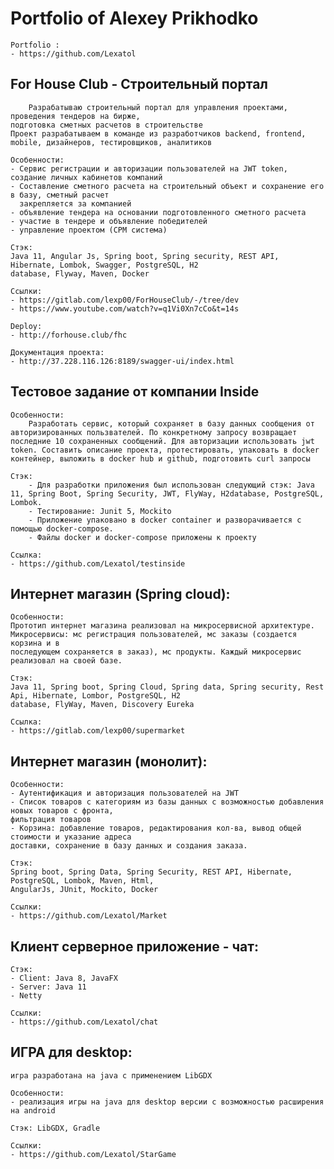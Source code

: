 # Portfolio of Alexey Prikhodko

    Portfolio : 
    - https://github.com/Lexatol

## For House Club - Строительный портал
        Разрабатываю строительный портал для управления проектами, проведения тендеров на бирже, 
    подготовка сметных расчетов в строительстве
    Проект разрабатываем в команде из разработчиков backend, frontend, mobile, дизайнеров, тестировщиков, аналитиков
    
    Особенности:
    - Сервис регистрации и авторизации пользователей на JWT token, создание личных кабинетов компаний
    - Составление сметного расчета на строительный объект и сохранение его в базу, сметный расчет
      закрепляется за компанией
    - объявление тендера на основании подготовленного сметного расчета
    - участие в тендере и объявление победителей
    - управление проектом (СРМ система)

    Стэк:
    Java 11, Angular Js, Spring boot, Spring security, REST API, Hibernate, Lombok, Swagger, PostgreSQL, H2
    database, Flyway, Maven, Docker
    
    Ссылки:
    - https://gitlab.com/lexp00/ForHouseClub/-/tree/dev
    - https://www.youtube.com/watch?v=q1Vi0Xn7cCo&t=14s
    
    Deploy:
    - http://forhouse.club/fhc

    Документация проекта:
    - http://37.228.116.126:8189/swagger-ui/index.html 

## Тестовое задание от компании Inside
    Особенности:
        Разработать сервис, который сохраняет в базу данных сообщения от авторизированных пользвателей. По конкретному запросу возвращает последние 10 сохраненных сообщений. Для авторизации использовать jwt token. Составить описание проекта, протестировать, упаковать в docker контейнер, выложить в docker hub и github, подготовить curl запросы
    
    Стэк:
        - Для разработки приложения был использован следующий стэк: Java 11, Spring Boot, Spring Security, JWT, FlyWay, H2database, PostgreSQL, Lombok. 
        - Тестирование: Junit 5, Mockito
        - Приложение упаковано в docker сontainer и разворачивается с помощью docker-compose.
        - Файлы docker и docker-compose приложены к проекту
    
    Ссылка:
    - https://github.com/Lexatol/testinside


## Интернет магазин (Spring cloud):

    Особенности:
    Прототип интернет магазина реализовал на микросервисной архитектуре.
    Микросервисы: мс регистрация пользователей, мс заказы (создается корзина и в
    последующем сохраняется в заказ), мс продукты. Каждый микросервис реализовал на своей базе.
    
    Стэк:
    Java 11, Spring boot, Spring Cloud, Spring data, Spring security, Rest Api, Hibernate, Lombor, PostgreSQL, H2
    database, FlyWay, Maven, Discovery Eureka
    
    Ссылка:
    - https://gitlab.com/lexp00/supermarket


## Интернет магазин (монолит):

    Особенности:
    - Аутентификация и авторизация пользователей на JWT
    - Список товаров с категориям из базы данных с возможностью добавления новых товаров с фронта,
    фильтрация товаров
    - Корзина: добавление товаров, редактирования кол-ва, вывод общей стоимости и указание адреса
    доставки, сохранение в базу данных и создания заказа.
    
    Стэк:
    Spring boot, Spring Data, Spring Security, REST API, Hibernate, PostgreSQL, Lombok, Maven, Html,
    AngularJs, JUnit, Mockito, Docker
    
    Ссылки:
    - https://github.com/Lexatol/Market


## Клиент серверное приложение - чат:

    Стэк:
    - Client: Java 8, JavaFX
    - Server: Java 11
    - Netty
    
    Ссылки:
    - https://github.com/Lexatol/chat

## ИГРА для desktop:
    игра разработана на java с применением LibGDX
    
    Особенности:
    - реализация игры на java для desktop версии с возможностью расширения на android
    
    Стэк: LibGDX, Gradle

    Ссылки:
    - https://github.com/Lexatol/StarGame